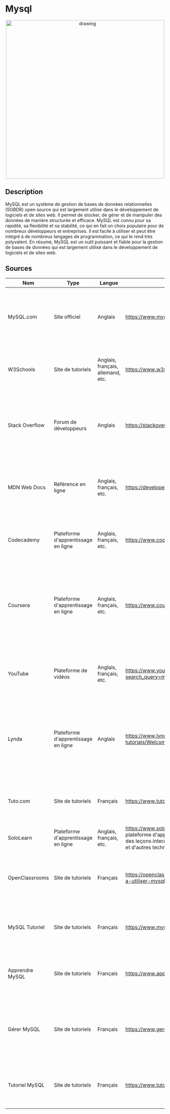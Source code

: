 # Mysql

<p align="center">
<img src="https://upload.wikimedia.org/wikipedia/fr/thumb/6/62/MySQL.svg/1200px-MySQL.svg.png" alt="drawing" width="500"/>
</p>

## Description
MySQL est un système de gestion de bases de données relationnelles (SGBDR) open source qui est largement utilisé dans le développement de logiciels et de sites web. Il permet de stocker, de gérer et de manipuler des données de manière structurée et efficace. MySQL est connu pour sa rapidité, sa flexibilité et sa stabilité, ce qui en fait un choix populaire pour de nombreux développeurs et entreprises. Il est facile à utiliser et peut être intégré à de nombreux langages de programmation, ce qui le rend très polyvalent. En résumé, MySQL est un outil puissant et fiable pour la gestion de bases de données qui est largement utilisé dans le développement de logiciels et de sites web.

## Sources
Nom | Type | Langue | Lien | Description | Tags | Note
 --- | --- | --- | --- | --- | --- | --- 
MySQL.com|	Site officiel|	Anglais|	https://www.mysql.com|	Le site officiel de MySQL, qui fournit des informations sur le logiciel, des téléchargements et des ressources de support.|	MySQL, bases de données, développement web|	5 étoiles
W3Schools|	Site de tutoriels|	Anglais, français, allemand, etc.|	https://www.w3schools.com/sql/default.asp|	Un site de tutoriels en ligne qui fournit des leçons et des exemples sur l'utilisation de MySQL.|	MySQL, tutoriels, exemples|	4 étoiles
Stack Overflow|	Forum de développeurs|	Anglais|	https://stackoverflow.com/questions/tagged/mysql|	Un forum de développeurs où les utilisateurs peuvent poser des questions et obtenir des réponses sur l'utilisation de MySQL.|	MySQL, développement web, forum|	5 étoiles
MDN Web Docs|	Référence en ligne|	Anglais, français, etc.|	https://developer.mozilla.org/fr/docs/Web/SQL|	Un site de référence en ligne qui fournit des informations détaillées sur l'utilisation de MySQL et ses différentes fonctionnalités.|	MySQL, référence, développement web|	5 étoiles
Codecademy|	Plateforme d'apprentissage en ligne|	Anglais, français, etc.|	https://www.codecademy.com/learn/learn-sql|	Une plateforme d'apprentissage en ligne qui propose des cours interactifs sur l'utilisation de MySQL.|	MySQL, apprentissage en ligne, cours	|4 étoiles
Coursera|	Plateforme d'apprentissage en ligne|	Anglais, français, etc.|	https://www.coursera.org/search?query=mysql|	Une plateforme d'apprentissage en ligne qui propose des cours universitaires et professionnels sur l'utilisation de MySQL et d'autres technologies de bases de données.|	MySQL, apprentissage en ligne, cours universitaires|	4 étoiles
YouTube|	Plateforme de vidéos|	Anglais, français, etc.|	https://www.youtube.com/results?search_query=mysql|	Une plateforme de vidéos où vous pouvez trouver des tutoriels et des présentations sur l'utilisation de MySQL.|	MySQL, tutoriels, vidéos	|3 étoiles
Lynda|	Plateforme d'apprentissage en ligne|	Anglais|	https://www.lynda.com/MySQL-tutorials/Welcome/1193679/1344669-4.html|	Une plateforme d'apprentissage en ligne qui propose des cours professionnels sur l'utilisation de MySQL et d'autres technologies de bases de données.|	MySQL, apprentissage en ligne, cours professionnels	|4 étoiles
Tuto.com|	Site de tutoriels|	Français|	https://www.tuto.com/mysql|	Un site de tutoriels qui propose des leçons et des exercices sur l'utilisation de MySQL.|	MySQL, tutoriels, exercices	|4 étoiles
SoloLearn|	Plateforme d'apprentissage en ligne|	Anglais, français, etc.|	https://www.sololearn.com/Course/SQL/	Une plateforme d'apprentissage en ligne qui propose des leçons interactives sur l'utilisation de MySQL et d'autres technologies de bases de données.|	MySQL, apprentissage en ligne, leçons interactives	|3 étoiles
OpenClassrooms|	Site de tutoriels|	Français|	https://openclassrooms.com/courses/apprenez-a-utiliser-mysql|	Un site de tutoriels qui propose des leçons et des projets pratiques sur l'utilisation de MySQL.|	MySQL, tutoriels, projets pratiques|	4 étoiles
MySQL Tutoriel|	Site de tutoriels|	Français|	https://www.mysqltutoriel.net|	Un site de tutoriels qui propose des leçons et des exercices sur l'utilisation de MySQL.|	MySQL, tutoriels, exercices|	4 étoiles
Apprendre MySQL|	Site de tutoriels|	Français|	https://www.apprendre-mysql.com|	Un site de tutoriels qui propose des leçons et des exercices sur l'utilisation de MySQL.|	MySQL, tutoriels, exercices	|3 étoiles
Gérer MySQL|	Site de tutoriels|	Français|	https://www.gerer-mysql.com|	Un site de tutoriels qui propose des leçons et des exercices sur l'administration et la gestion de bases de données MySQL.|	MySQL, tutoriels, administration, gestion	|3 étoiles
Tutoriel MySQL|	Site de tutoriels|	Français|	https://www.tutoriel-mysql.com|	Un site de tutoriels qui propose des leçons et des exercices sur l'utilisation de MySQL.|	MySQL, tutoriels, exercices	|3 étoiles